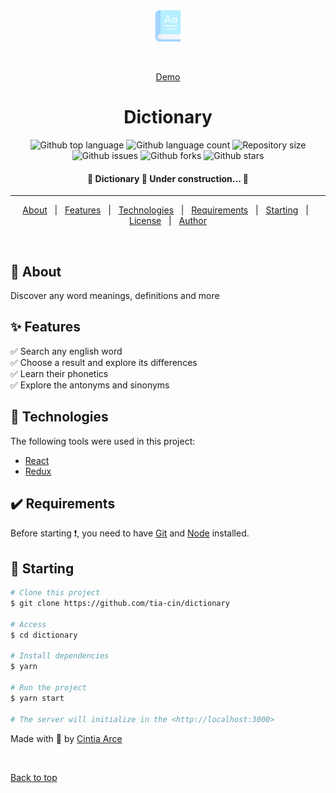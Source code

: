 <div align="center" id="top"> 
  <img src="./public/dictionary.png" width=50 alt="Dictionary" />

&#xa0;

<a href="https://dictionary-app-omega.vercel.app">Demo</a>

</div>

<h1 align="center">Dictionary</h1>

<p align="center">
  <img alt="Github top language" src="https://img.shields.io/github/languages/top/tia-cin/Dictionary-App?color=56BEB8">
  <img alt="Github language count" src="https://img.shields.io/github/languages/count/tia-cin/Dictionary-App?color=56BEB8">
  <img alt="Repository size" src="https://img.shields.io/github/repo-size/tia-cin/Dictionary-App?color=56BEB8">
  <img alt="Github issues" src="https://img.shields.io/github/issues/tia-cin/Dictionary-App?color=56BEB8" />
  <img alt="Github forks" src="https://img.shields.io/github/forks/tia-cin/Dictionary-App?color=56BEB8" />
  <img alt="Github stars" src="https://img.shields.io/github/stars/tia-cin/Dictionary-App?color=56BEB8" />
</p>

<!-- Status -->

<h4 align="center">
	🚧  Dictionary 🚀 Under construction...  🚧
</h4>

<hr>

<p align="center">
  <a href="#dart-about">About</a> &#xa0; | &#xa0; 
  <a href="#sparkles-features">Features</a> &#xa0; | &#xa0;
  <a href="#rocket-technologies">Technologies</a> &#xa0; | &#xa0;
  <a href="#white_check_mark-requirements">Requirements</a> &#xa0; | &#xa0;
  <a href="#checkered_flag-starting">Starting</a> &#xa0; | &#xa0;
  <a href="#memo-license">License</a> &#xa0; | &#xa0;
  <a href="https://github.com/tia-cin" target="_blank">Author</a>
</p>

<br>

## 📌 About

Discover any word meanings, definitions and more

## ✨ Features

✅ Search any english word <br>
✅ Choose a result and explore its differences <br>
✅ Learn their phonetics <br>
✅ Explore the antonyms and sinonyms <br>

## 🚀 Technologies

The following tools were used in this project:

- [React](https://pt-br.reactjs.org/)
- [Redux](https://redux.org/)

## ✔️ Requirements

Before starting ❗, you need to have [Git](https://git-scm.com) and [Node](https://nodejs.org/en/) installed.

## 🚩 Starting

```bash
# Clone this project
$ git clone https://github.com/tia-cin/dictionary

# Access
$ cd dictionary

# Install dependencies
$ yarn

# Run the project
$ yarn start

# The server will initialize in the <http://localhost:3000>
```

Made with 💛 by <a href="https://github.com/tia-cin" target="_blank">Cintia Arce</a>

&#xa0;

<a href="#top">Back to top</a>
